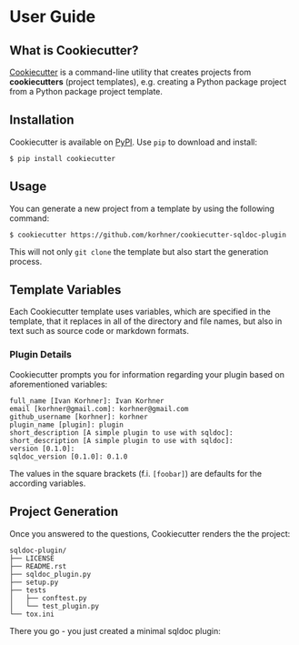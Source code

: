 # User Guide

## What is Cookiecutter?

[Cookiecutter] is a command-line utility that creates projects from **cookiecutters** (project
templates), e.g. creating a Python package project from a Python package project template.

## Installation

Cookiecutter is available on [PyPI]. Use ``pip`` to download and install:

```no-highlight
$ pip install cookiecutter
```

## Usage

You can generate a new project from a template by using the following command:

```no-highlight
$ cookiecutter https://github.com/korhner/cookiecutter-sqldoc-plugin
```

This will not only ``git clone`` the template but also start the generation process.

## Template Variables

Each Cookiecutter template uses variables, which are specified in the template, that
it replaces in all of the directory and file names, but also in text such as source code
or markdown formats.

### Plugin Details

Cookiecutter prompts you for information regarding your plugin based on aforementioned variables:

```no-highlight
full_name [Ivan Korhner]: Ivan Korhner
email [korhner@gmail.com]: korhner@gmail.com
github_username [korhner]: korhner
plugin_name [plugin]: plugin
short_description [A simple plugin to use with sqldoc]:
short_description [A simple plugin to use with sqldoc]:
version [0.1.0]:
sqldoc_version [0.1.0]: 0.1.0
```

The values in the square brackets (f.i. ``[foobar]``) are defaults for the according variables.

## Project Generation

Once you answered to the questions, Cookiecutter renders the the project:

```no-highlight
sqldoc-plugin/
├── LICENSE
├── README.rst
├── sqldoc_plugin.py
├── setup.py
├── tests
│   ├── conftest.py
│   └── test_plugin.py
└── tox.ini
```

There you go - you just created a minimal sqldoc plugin:

  [Cookiecutter]: https://github.com/audreyr/cookiecutter
  [PyPI]: https://pypi.python.org/pypi/cookiecutter/1.0.0

